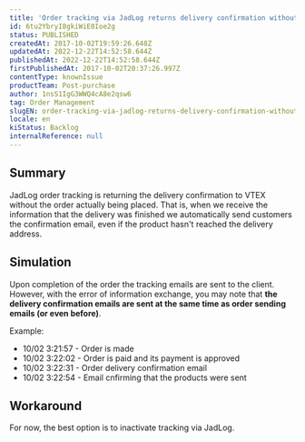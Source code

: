 ```yaml
---
title: 'Order tracking via JadLog returns delivery confirmation without the order being delivered'
id: 6tu2YbryI8gkiWiE0Ioe2g
status: PUBLISHED
createdAt: 2017-10-02T19:59:26.648Z
updatedAt: 2022-12-22T14:52:58.644Z
publishedAt: 2022-12-22T14:52:58.644Z
firstPublishedAt: 2017-10-02T20:37:26.997Z
contentType: knownIssue
productTeam: Post-purchase
author: 1nsS1IgG3WWQ4cA8e2qsw6
tag: Order Management
slugEN: order-tracking-via-jadlog-returns-delivery-confirmation-without-the-order-being-delivered
locale: en
kiStatus: Backlog
internalReference: null
---
```


## Summary

JadLog order tracking is returning the delivery confirmation to VTEX without the order actually being placed. That is, when we receive the information that the delivery was finished we automatically send customers the confirmation email, even if the product hasn't reached the delivery address.

## Simulation

Upon completion of the order the tracking emails are sent to the client. However, with the error of information exchange, you may note that __the delivery confirmation emails are sent at the same time as order sending emails (or even before)__.

Example:

- 10/02 3:21:57 - Order is made
- 10/02 3:22:02 - Order is paid and its payment is approved
- 10/02 3:22:31 - Order delivery confirmation email
- 10/02 3:22:54 - Email cnfirming that the products were sent

## Workaround

For now, the best option is to inactivate tracking via JadLog.

